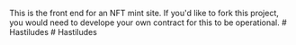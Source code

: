 This is the front end for an NFT mint site. If you'd like to fork this project, you would need to develope your own contract for this to be operational. 
#   H a s t i l u d e s  
 #   H a s t i l u d e s  
 